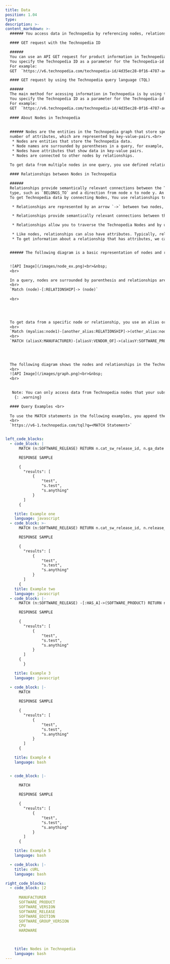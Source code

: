 ```yaml
---
title: Data
position: 1.04
type:
description: >-  
content_markdown: >-
  ###### You access data in Technopedia by referencing nodes, relationships, or Technopedia IDs in the Technopedia graph.

  #### GET request with the Technopedia ID

  ######
  You can use an API GET request for product information in Technopedia by referencing the Technopedia ID.
  You specify the Technopedia ID as a parameter for the Technopedia-id TQL endpoint. <br>
  For example:
  GET  `https://v6.technopedia.com/technopedia-id/4d35ec28-0f16-4787-acca-885679265b59`

  #### GET request by using the Technopedia query language (TQL)

  ######
  The main method for acessing information in Technopedia is by using the API with the Technopedia query language (TQL) to query nodes and relationships in the Technopedia grpahcan use an API GET request for product information in Technopedia by referencing the Technopedia ID.
  You specify the Technopedia ID as a parameter for the Technopedia-id TQL endpoint. <br>
  For example:
  GET  `https://v6.technopedia.com/technopedia-id/4d35ec28-0f16-4787-acca-885679265b59`
  
  #### About Nodes in Technopedia
  
  
  ###### Nodes are the entities in the Technopedia graph that store specific categories of data. Nodes can have any
  number of attributes, which are represented by key-value-pairs.<br> 
   * Nodes are entities that store the Technopedia data.
   * Node names are surrounded by parentheses in a query, for example, (Node).
   * Nodes have attributes that show data in key-value pairs.
   * Nodes are connected to other nodes by relationships.
   
  To get data from multiple nodes in one query, you use defined relationships to other nodes in your queries to connect the nodes and their attributes. 

  #### Relationships between Nodes in Technopedia 

  ######
  Relationships provide semantically relevant connections between the Technopedia nodes. Relationships might have a
  type, such as `BELONGS_TO` and a direction from node x to node y. An arrow determines the direction of the relationship. For example `(node x)-[BELONGS_TO]->(node y)`
  To get Technopedia data by connecting Nodes, You use relationships to traverse nodes and define the criteria for the data that you want to extract from the database.

   * Relationships are represented by an arrow `->` between two nodes, which represent the direction of the relationship.   Relationships often exist in a single direction, but they can be bidirectional.

   * Relationships provide semantically relevant connections between the Technopedia database nodes, for example, the manufacturer node has the relationship: `[HAS_A]->` software product node.

   * Relationships allow you to traverse the Technopedia Nodes and by using the Technopedia query language, and to get data from the specified nodes.

   * Like nodes, relationships can also have attributes. Typically, relationship attributed have quantitative attributes, such as time intervals.
   * To get information about a relationship that has attributes, we can assign it an alias for later reference. The alias is placed in front of the colon `-[anyAlias:Relationship_name]->(node)`


  ###### The following diagram is a basic representation of nodes and relationships:


  ![API Image](/images/node_ex.png)<br>&nbsp;
  <br>

  In a query, nodes are surrounded by parenthesis and relationships are surrounded by square brackets as shown in the following example:
  <br>
  `Match (node)-[:RELATIONSHIP]-> (node)`
  
  <br>
 

  

  To get data from a specific node or relationship, you use an alias or variable that you append to the node or relationship. TQL binds the alias that you specify to that node or relationship so you can use that alias in the Return clause of the MATCH query to get your specific data.
  <br>
  `Match (myalias:node1)-[another_alias:RELATIONSHIP]->(other_alias:node2)`
  <br>
  `MATCH (aliasX:MANUFACTURER)-[aliasV:VENDOR_OF]->(aliasY:SOFTWARE_PRODUCT) RETURN aliasX, aliasY`
  

  
  
  The following diagram shows the nodes and relationships in the Technopedia database. <br>
  <br>
  ![API Image](/images/graph.png)<br>&nbsp;
  <br>

  
   Note: You can only access data from Technopedia nodes that your subscription allows.
    {: .warning} 

  #### Query Examples <br>
    
  To use the MATCH statements in the following examples, you append the MATCH statement to the following tql endpoint and run a GET request from a API client or use cURL. <br>
  <br>
  `https://v6-1.technopedia.com/tql?q=<MATCH Statement>`


left_code_blocks:
  - code_block: |
      MATCH (n:SOFTWARE_RELEASE) RETURN n.cat_sw_release_id, n.ga_date

      RESPONSE SAMPLE

      {
        "results": [
            {
                "test",
                "s.test",
                "s.anything"
            }
        ]
      {  

    title: Example one
    language: javascript
  - code_block: >-
      MATCH (n:SOFTWARE_RELEASE) RETURN n.cat_sw_release_id, n.release_url n.ga_date

      RESPONSE SAMPLE

      {
        "results": [
            {
                "test",
                "s.test",
                "s.anything"
            }
        ]
      {  
    title: Example two
    language: javascript
  - code_block: |-
      MATCH (n:SOFTWARE_RELEASE) -[:HAS_A]->(SOFTWARE_PRODUCT) RETURN n.cat_sw_release_id LIMIT 1

      RESPONSE SAMPLE

      {
        "results": [
            {
                "test",
                "s.test",
                "s.anything"
            }
        ]
      {   
        }

    title: Example 3
    language: javascript

  - code_block: |-
      MATCH
      
      RESPONSE SAMPLE

      {
        "results": [
            {
                "test",
                "s.test",
                "s.anything"
            }
        ]
      {  

    title: Example 4
    language: bash


  - code_block: |-

      MATCH
      
      RESPONSE SAMPLE

      {
        "results": [
            {
                "test",
                "s.test",
                "s.anything"
            }
        ]
      {  

    title: Example 5
    language: bash

  - code_block: |-
    title: cURL
    language: bash

right_code_blocks:
  - code_block: |2
      
      MANUFACTURER
      SOFTWARE_PRODUCT
      SOFTWARE_VERSION
      SOFTWARE_RELEASE
      SOFTWARE_EDITION
      SOFTWARE_GROUP_VERSION
      CPU
      HARDWARE


           
    title: Nodes in Technopedia
    language: bash
---
```


